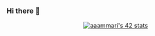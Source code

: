 ### Hi there 👋

<p align="center">
<a href="https://github.com/aaammari/badge42"><img src="https://badge.mediaplus.ma/starryblue/aaammari" alt="aaammari's 42 stats" /></a>
</p>
<!--
**ANAS AAMMARI/ANAS AAMMARI** is a ✨ _special_ ✨ repository because its `README.md` (this file) appears on your GitHub profile.
